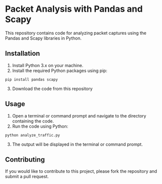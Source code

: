 # Packet Analysis with Pandas and Scapy

This repository contains code for analyzing packet captures using the Pandas and Scapy libraries in Python.

## Installation

1. Install Python 3.x on your machine.
2. Install the required Python packages using pip:

```
pip install pandas scapy
```

3. Download the code from this repository

## Usage

1. Open a terminal or command prompt and navigate to the directory containing the code.
2. Run the code using Python:

```
python analyze_traffic.py
```

3. The output will be displayed in the terminal or command prompt.

## Contributing
If you would like to contribute to this project, please fork the repository and submit a pull request.

